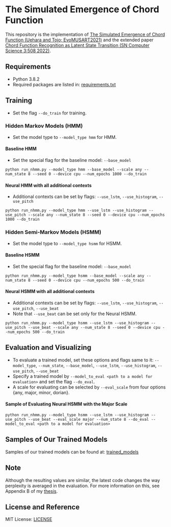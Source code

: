 # The Simulated Emergence of Chord Function
This repository is the implementation of [The Simulated Emergence of Chord Function (Uehara and Tojo; EvoMUSART2021)](https://link.springer.com/chapter/10.1007/978-3-030-72914-1_18) and the extended paper [Chord Function Recognition as Latent State Transition (SN Computer Science 3:508 2022)](https://link.springer.com/article/10.1007/s42979-022-01395-4).

## Requirements
- Python 3.8.2
- Required packages are listed in: [requirements.txt](requirements.txt)

## Training
- Set the flag ``--do_train`` for training.

### Hidden Markov Models (HMM)
- Set the model type to ``--model_type hmm`` for HMM.

#### Baseline HMM
- Set the special flag for the baseline model: ``--base_model``
```buildoutcfg
python run_nhmm.py --model_type hmm --base_model --scale any --num_state 8 --seed 0 --device cpu --num_epochs 1000 --do_train
```

#### Neural HMM with all additional contexts
- Additional contexts can be set by flags: ``--use_lstm``, ``--use_histogram``, ``--use_pitch``
```buildoutcfg
python run_nhmm.py --model_type hmm --use_lstm --use_histogram --use_pitch --scale any --num_state 8 --seed 0 --device cpu --num_epochs 1000 --do_train
```

### Hidden Semi-Markov Models (HSMM)
- Set the model type to ``--model_type hsmm`` for HSMM.

#### Baseline HSMM
- Set the special flag for the baseline model: ``--base_model``
```buildoutcfg
python run_nhmm.py --model_type hsmm --base_model --scale any --num_state 8 --seed 0 --device cpu --num_epochs 500 --do_train
```

#### Neural HSMM with all additional contexts
- Additional contexts can be set by flags: ``--use_lstm``, ``--use_histogram``, ``--use_pitch``, ``--use_beat``
- Note that ``--use_beat`` can be set only for the Neural HSMM.
```buildoutcfg
python run_nhmm.py --model_type hsmm --use_lstm --use_histogram --use_pitch --use_beat --scale any --num_state 8 --seed 0 --device cpu --num_epochs 500 --do_train
```
## Evaluation and Visualizing
- To evaluate a trained model, set these options and flags same to it: ``--model_type``, ``--num_state``, ``--base_model``, ``--use_lstm``, ``--use_histogram``, ``--use_pitch``, ``--use_beat`` 
- Specify a trained model by ``--model_to_eval <path to a model for evaluation>`` and set the flag ``--do_eval``.
- A scale for evaluating can be selected by ``--eval_scale`` from four options {any, major, minor, dorian}.
#### Sample of Evaluating Neural HSMM with the Major Scale
```buildoutcfg
python run_nhmm.py --model_type hsmm --use_lstm --use_histogram --use_pitch --use_beat --eval_scale major --num_state 8 --do_eval --model_to_eval <path to a model for evaluation>
```

## Samples of Our Trained Models
Samples of our trained models can be found at: [trained_models](trained_models)

## Note
Although the resulting values are similar, the latest code changes the way perplexity is averaged in the evaluation.
For more information on this, see Appendix B of my [thesis](http://hdl.handle.net/10119/18139).

## License and Reference
MIT License: [LICENSE](LICENSE)



